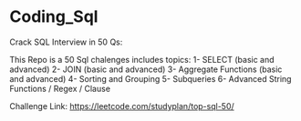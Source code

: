 # Coding_Sql

  Crack SQL Interview in 50 Qs:
  
 This Repo is a 50 Sql chalenges includes topics:
 1- SELECT (basic and advanced)
 2- JOIN (basic and advanced)
 3- Aggregate Functions (basic and advanced)
 4- Sorting and Grouping
 5- Subqueries
 6- Advanced String Functions / Regex / Clause

 Challenge Link: https://leetcode.com/studyplan/top-sql-50/
